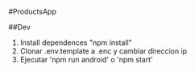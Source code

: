 #ProductsApp

##Dev
1. Install dependences "npm install"
2. Clonar .env.template a .enc y cambiar direccion ip
3. Ejecutar 'npm run android' o 'npm start' 